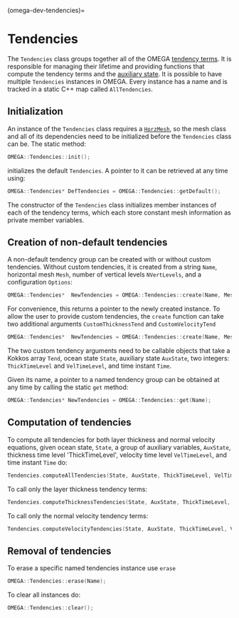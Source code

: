 (omega-dev-tendencies)=

# Tendencies

The `Tendencies` class groups together all of the OMEGA [tendency terms](#omega-dev-tend-terms).
It is responsible for managing their lifetime and providing functions that compute the
tendency terms and the [auxiliary state](#omega-dev-aux-state).
It is possible to have multiple `Tendencies` instances in OMEGA. Every instance has a name
and is tracked in a static C++ map called `AllTendencies`.

## Initialization

An instance of the `Tendencies` class requires a [`HorzMesh`](#omega-dev-horz-mesh), so
the mesh class and all of its dependencies need to be initialized before the `Tendencies` class
can be. The static method:
```c++
OMEGA::Tendencies::init();
```
initializes the default `Tendencies`. A pointer to it can be retrieved at any time using:
```c++
OMEGA::Tendencies* DefTendencies = OMEGA::Tendencies::getDefault();
```
The constructor of the `Tendencies` class initializes member instances of each of the
tendency terms, which each store constant mesh information as private member variables.

## Creation of non-default tendencies

A non-default tendency group can be created with or without custom tendencies.
Without custom tendencies, it is created from a string `Name`, horizontal mesh `Mesh`, number of
vertical levels `NVertLevels`, and a configuration `Options`:
```c++
OMEGA::Tendencies*  NewTendencies = OMEGA::Tendencies::create(Name, Mesh, NVertLevels, Options);
```
For convenience, this returns a pointer to the newly created instance.
To allow the user to provide custom tendencies, the `create` function can take two additional arguments
`CustomThicknessTend` and `CustomVelocityTend`
```c++
OMEGA::Tendencies*  NewTendencies = OMEGA::Tendencies::create(Name, Mesh, NVertLevels, Options, CustomThicknessTend, CustomVelocityTend);
```
The two custom tendency arguments need to be callable objects that take a Kokkos array `Tend`, ocean state `State`,
auxiliary state `AuxState`, two integers: `ThickTimeLevel` and `VelTimeLevel`, and time instant `Time`.

Given its name, a pointer to a named tendency group
can be obtained at any time by calling the static `get` method:
```c++
OMEGA::Tendencies* NewTendencies = OMEGA::Tendencies::get(Name);
```

## Computation of tendencies
To compute all tendencies for both layer thickness and normal velocity equations,
given ocean state, `State`, a group of auxiliary variables, `AuxState`, thickness
time level 'ThickTimeLevel', velocity time level `VelTimeLevel`, and time instant `Time` do:
```c++
Tendencies.computeAllTendencies(State, AuxState, ThickTimeLevel, VelTimeLevel, Time);
```
To call only the layer thickness tendency terms:
```c++
Tendencies.computeThicknessTendencies(State, AuxState, ThickTimeLevel, VelTimeLevel, Time);
```
To call only the normal velocity tendency terms:
```c++
Tendencies.computeVelocityTendencies(State, AuxState, ThickTimeLevel, VelTimeLevel, Time);
```

## Removal of tendencies
To erase a specific named tendencies instance use `erase`
```c++
OMEGA::Tendencies::erase(Name);
```
To clear all instances do:
```c++
OMEGA::Tendencies::clear();
```
